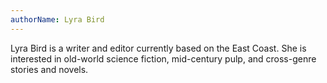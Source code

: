 ```yaml
---
authorName: Lyra Bird
---
```

Lyra Bird is a writer and editor currently based on the East Coast. She is interested in old-world science fiction, mid-century pulp, and cross-genre stories and novels. 
